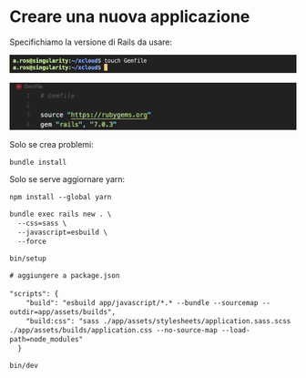 # Creare una nuova applicazione

Specifichiamo la versione di Rails da usare:

![](<../.gitbook/assets/image (1).png>)

![](../.gitbook/assets/image.png)

Solo se crea problemi:

```
bundle install
```

Solo se serve aggiornare yarn:

```
npm install --global yarn
```

```
bundle exec rails new . \
  --css=sass \
  --javascript=esbuild \
  --force
```

```
bin/setup
```

```
# aggiungere a package.json

"scripts": {
    "build": "esbuild app/javascript/*.* --bundle --sourcemap --outdir=app/assets/builds",
    "build:css": "sass ./app/assets/stylesheets/application.sass.scss ./app/assets/builds/application.css --no-source-map --load-path=node_modules"
  }
```

```
bin/dev
```

